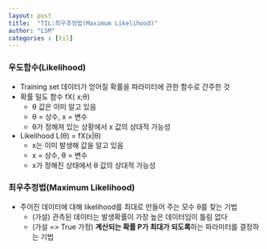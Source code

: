 ```yaml
---
layout: post
title:  "TIL:최우추정법(Maximum Likelihood)"
author: "LSM"
categories : [til]
---
```


### 우도함수(Likelihood)
- Training set 데이터가 얻어질 확률을 파라미터에 관한 함수로 간주한 것
- 확률 밀도 함수 fX( x;θ)
 	- θ 값은 이미 알고 있음
 	- θ = 상수, x = 변수
 	- θ가 정해져 있는 상황에서 x 값의 상대적 가능성
- Likelihood L(θ) = fX(x|θ)
	- x는 이미 발생해 값을 알고 있음
	- x = 상수, θ = 변수
	- x가 정해진 상태에서 θ 값의 상대적 가능성

### 최우추정법(Maximum Likelihood)
- 주어진 데이터에 대해 likelihood를 최대로 만들어 주는 모수 θ를 찾는 기법
	- (가설) 관측된 데이터는 발생확률이 가장 높은 데이터임이 틀림 없다
	- (가설 => True 가정) **계산되는 확률 P가 최대가 되도록**하는 파라미터를 결정하는 기법